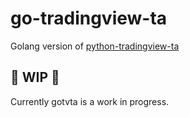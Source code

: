 # go-tradingview-ta 
 Golang version of [python-tradingview-ta](https://github.com/deathlyface/python-tradingview-ta)
 
## 🚧 WIP 🚧
 Currently gotvta is a work in progress. 
